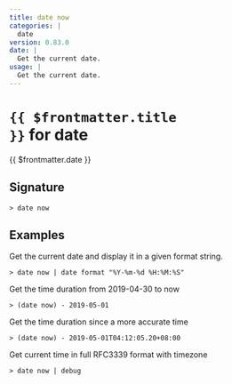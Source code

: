 ```yaml
---
title: date now
categories: |
  date
version: 0.83.0
date: |
  Get the current date.
usage: |
  Get the current date.
---
```


# <code>{{ $frontmatter.title }}</code> for date

<div class='command-title'>{{ $frontmatter.date }}</div>

## Signature

```> date now ```

## Examples

Get the current date and display it in a given format string.
```shell
> date now | date format "%Y-%m-%d %H:%M:%S"

```

Get the time duration from 2019-04-30 to now
```shell
> (date now) - 2019-05-01

```

Get the time duration since a more accurate time
```shell
> (date now) - 2019-05-01T04:12:05.20+08:00

```

Get current time in full RFC3339 format with timezone
```shell
> date now | debug

```

